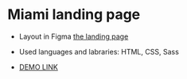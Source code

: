 # Miami landing page

- Layout in Figma [the landing page](https://www.figma.com/file/nHz8bflIwJaWP3P99vKTH5/miami_home_new?node-id=16033%3A3)

- Used languages and labraries: HTML, CSS, Sass

- [DEMO LINK](https://marinagera.github.io/miami_landing/)

